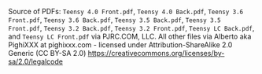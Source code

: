 Source of PDFs:
`Teensy 4.0 Front.pdf`, `Teensy 4.0 Back.pdf`, `Teensy 3.6 Front.pdf`, `Teensy 3.6 Back.pdf`, `Teensy 3.5 Back.pdf`, `Teensy 3.5 Front.pdf`, `Teensy 3.2 Back.pdf`, `Teensy 3.2 Front.pdf`, `Teensy LC Back.pdf`, and `Teensy LC Front.pdf` via PJRC.COM, LLC.
All other files via Alberto aka PighiXXX at pighixxx.com - licensed under Attribution-ShareAlike 2.0 Generic (CC BY-SA 2.0)
https://creativecommons.org/licenses/by-sa/2.0/legalcode
